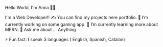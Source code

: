 Hello World, I'm Anna 👩‍💻

I'm a Web Developer!!
✍ You can find my projects here portfolio.
🔭 I’m currently working on some gaming app.
🌱 I’m currently learning more about MERN.
💬 Ask me about ... Anything

⚡ Fun fact: I speak 3 languages ( English, Spanish, Catalan)
